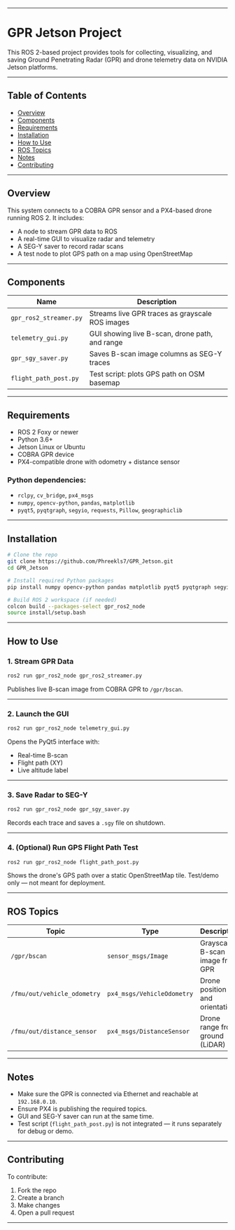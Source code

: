 

---

# GPR Jetson Project

This ROS 2-based project provides tools for collecting, visualizing, and saving Ground Penetrating Radar (GPR) and drone telemetry data on NVIDIA Jetson platforms.

---

## Table of Contents

* [Overview](#overview)
* [Components](#components)
* [Requirements](#requirements)
* [Installation](#installation)
* [How to Use](#how-to-use)
* [ROS Topics](#ros-topics)
* [Notes](#notes)
* [Contributing](#contributing)

---

## Overview

This system connects to a COBRA GPR sensor and a PX4-based drone running ROS 2.
It includes:

* A node to stream GPR data to ROS
* A real-time GUI to visualize radar and telemetry
* A SEG-Y saver to record radar scans
* A test node to plot GPS path on a map using OpenStreetMap

---

## Components

| Name                   | Description                                     |
| ---------------------- | ----------------------------------------------- |
| `gpr_ros2_streamer.py` | Streams live GPR traces as grayscale ROS images |
| `telemetry_gui.py`     | GUI showing live B-scan, drone path, and range  |
| `gpr_sgy_saver.py`     | Saves B-scan image columns as SEG-Y traces      |
| `flight_path_post.py`  | Test script: plots GPS path on OSM basemap      |

---

## Requirements

* ROS 2 Foxy or newer
* Python 3.6+
* Jetson Linux or Ubuntu
* COBRA GPR device
* PX4-compatible drone with odometry + distance sensor

### Python dependencies:

* `rclpy`, `cv_bridge`, `px4_msgs`
* `numpy`, `opencv-python`, `pandas`, `matplotlib`
* `pyqt5`, `pyqtgraph`, `segyio`, `requests`, `Pillow`, `geographiclib`

---

## Installation

```bash
# Clone the repo
git clone https://github.com/Phreekls7/GPR_Jetson.git
cd GPR_Jetson

# Install required Python packages
pip install numpy opencv-python pandas matplotlib pyqt5 pyqtgraph segyio requests Pillow geographiclib

# Build ROS 2 workspace (if needed)
colcon build --packages-select gpr_ros2_node
source install/setup.bash
```

---

## How to Use

### 1. Stream GPR Data

```bash
ros2 run gpr_ros2_node gpr_ros2_streamer.py
```

Publishes live B-scan image from COBRA GPR to `/gpr/bscan`.

---

### 2. Launch the GUI

```bash
ros2 run gpr_ros2_node telemetry_gui.py
```

Opens the PyQt5 interface with:

* Real-time B-scan
* Flight path (XY)
* Live altitude label

---

### 3. Save Radar to SEG-Y

```bash
ros2 run gpr_ros2_node gpr_sgy_saver.py
```

Records each trace and saves a `.sgy` file on shutdown.

---

### 4. (Optional) Run GPS Flight Path Test

```bash
ros2 run gpr_ros2_node flight_path_post.py
```

Shows the drone's GPS path over a static OpenStreetMap tile.
Test/demo only — not meant for deployment.

---

## ROS Topics

| Topic                       | Type                       | Description                     |
| --------------------------- | -------------------------- | ------------------------------- |
| `/gpr/bscan`                | `sensor_msgs/Image`        | Grayscale B-scan image from GPR |
| `/fmu/out/vehicle_odometry` | `px4_msgs/VehicleOdometry` | Drone position and orientation  |
| `/fmu/out/distance_sensor`  | `px4_msgs/DistanceSensor`  | Drone range from ground (LiDAR) |

---

## Notes

* Make sure the GPR is connected via Ethernet and reachable at `192.168.0.10`.
* Ensure PX4 is publishing the required topics.
* GUI and SEG-Y saver can run at the same time.
* Test script (`flight_path_post.py`) is not integrated — it runs separately for debug or demo.

---

## Contributing

To contribute:

1. Fork the repo
2. Create a branch
3. Make changes
4. Open a pull request

---

